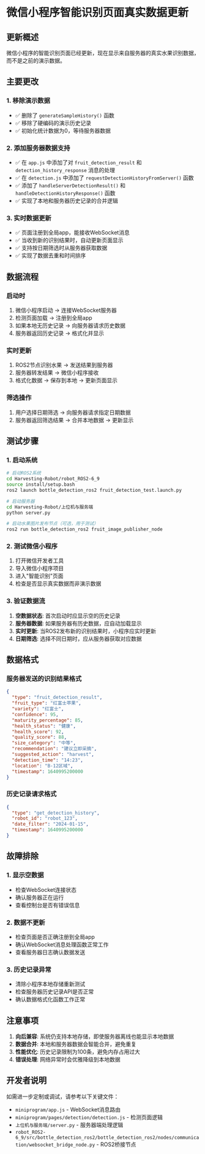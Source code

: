 # 微信小程序智能识别页面真实数据更新

## 更新概述

微信小程序的智能识别页面已经更新，现在显示来自服务器的真实水果识别数据，而不是之前的演示数据。

## 主要更改

### 1. 移除演示数据
- ✅ 删除了 `generateSampleHistory()` 函数
- ✅ 移除了硬编码的演示历史记录
- ✅ 初始化统计数据为0，等待服务器数据

### 2. 添加服务器数据支持
- ✅ 在 `app.js` 中添加了对 `fruit_detection_result` 和 `detection_history_response` 消息的处理
- ✅ 在 `detection.js` 中添加了 `requestDetectionHistoryFromServer()` 函数
- ✅ 添加了 `handleServerDetectionResult()` 和 `handleDetectionHistoryResponse()` 函数
- ✅ 实现了本地和服务器历史记录的合并逻辑

### 3. 实时数据更新
- ✅ 页面注册到全局app，能接收WebSocket消息
- ✅ 当收到新的识别结果时，自动更新页面显示
- ✅ 支持按日期筛选时从服务器获取数据
- ✅ 实现了数据去重和时间排序

## 数据流程

### 启动时
1. 微信小程序启动 → 连接WebSocket服务器
2. 检测页面加载 → 注册到全局app
3. 如果本地无历史记录 → 向服务器请求历史数据
4. 服务器返回历史记录 → 格式化并显示

### 实时更新
1. ROS2节点识别水果 → 发送结果到服务器
2. 服务器转发结果 → 微信小程序接收
3. 格式化数据 → 保存到本地 → 更新页面显示

### 筛选操作
1. 用户选择日期筛选 → 向服务器请求指定日期数据
2. 服务器返回筛选结果 → 合并本地数据 → 更新显示

## 测试步骤

### 1. 启动系统
```bash
# 启动ROS2系统
cd Harvesting-Robot/robot_ROS2-6_9
source install/setup.bash
ros2 launch bottle_detection_ros2 fruit_detection_test.launch.py

# 启动服务器
cd Harvesting-Robot/上位机与服务端
python server.py

# 启动水果图片发布节点（可选，用于测试）
ros2 run bottle_detection_ros2 fruit_image_publisher_node
```

### 2. 测试微信小程序
1. 打开微信开发者工具
2. 导入微信小程序项目
3. 进入"智能识别"页面
4. 检查是否显示真实数据而非演示数据

### 3. 验证数据流
1. **空数据状态**: 首次启动时应显示空的历史记录
2. **服务器数据**: 如果服务器有历史数据，应自动加载显示
3. **实时更新**: 当ROS2发布新的识别结果时，小程序应实时更新
4. **日期筛选**: 选择不同日期时，应从服务器获取对应数据

## 数据格式

### 服务器发送的识别结果格式
```json
{
  "type": "fruit_detection_result",
  "fruit_type": "红富士苹果",
  "variety": "红富士",
  "confidence": 95,
  "maturity_percentage": 85,
  "health_status": "健康",
  "health_score": 92,
  "quality_score": 88,
  "size_category": "中等",
  "recommendation": "建议立即采摘",
  "suggested_action": "harvest",
  "detection_time": "14:23",
  "location": "B-12区域",
  "timestamp": 1640995200000
}
```

### 历史记录请求格式
```json
{
  "type": "get_detection_history",
  "robot_id": "robot_123",
  "date_filter": "2024-01-15",
  "timestamp": 1640995200000
}
```

## 故障排除

### 1. 显示空数据
- 检查WebSocket连接状态
- 确认服务器正在运行
- 查看控制台是否有错误信息

### 2. 数据不更新
- 检查页面是否正确注册到全局app
- 确认WebSocket消息处理函数正常工作
- 查看服务器日志确认数据发送

### 3. 历史记录异常
- 清除小程序本地存储重新测试
- 检查服务器历史记录API是否正常
- 确认数据格式化函数工作正常

## 注意事项

1. **向后兼容**: 系统仍支持本地存储，即使服务器离线也能显示本地数据
2. **数据合并**: 本地和服务器数据会智能合并，避免重复
3. **性能优化**: 历史记录限制为100条，避免内存占用过大
4. **错误处理**: 网络异常时会优雅降级到本地数据

## 开发者说明

如需进一步定制或调试，请参考以下关键文件：
- `miniprogram/app.js` - WebSocket消息路由
- `miniprogram/pages/detection/detection.js` - 检测页面逻辑
- `上位机与服务端/server.py` - 服务器端处理逻辑
- `robot_ROS2-6_9/src/bottle_detection_ros2/bottle_detection_ros2/nodes/communication/websocket_bridge_node.py` - ROS2桥接节点 